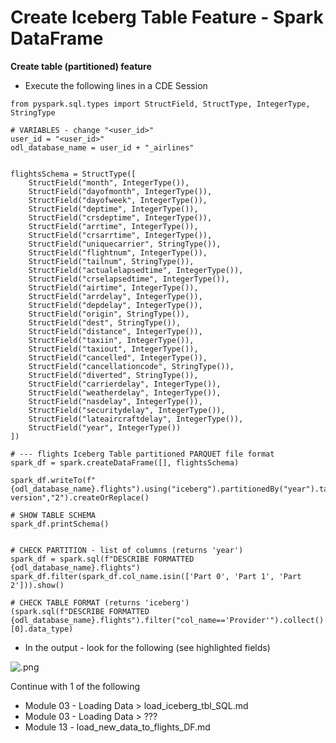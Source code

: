 # Create Iceberg Table Feature - Spark DataFrame

**Create table (partitioned) feature**

- Execute the following lines in a CDE Session

```
from pyspark.sql.types import StructField, StructType, IntegerType, StringType

# VARIABLES - change "<user_id>"
user_id = "<user_id>"
odl_database_name = user_id + "_airlines"


flightsSchema = StructType([
    StructField("month", IntegerType()),
    StructField("dayofmonth", IntegerType()),
    StructField("dayofweek", IntegerType()),
    StructField("deptime", IntegerType()),
    StructField("crsdeptime", IntegerType()),
    StructField("arrtime", IntegerType()),
    StructField("crsarrtime", IntegerType()),
    StructField("uniquecarrier", StringType()),
    StructField("flightnum", IntegerType()),
    StructField("tailnum", StringType()),
    StructField("actualelapsedtime", IntegerType()),
    StructField("crselapsedtime", IntegerType()),
    StructField("airtime", IntegerType()),
    StructField("arrdelay", IntegerType()),
    StructField("depdelay", IntegerType()),
    StructField("origin", StringType()),
    StructField("dest", StringType()),
    StructField("distance", IntegerType()),
    StructField("taxiin", IntegerType()),
    StructField("taxiout", IntegerType()),
    StructField("cancelled", IntegerType()),
    StructField("cancellationcode", StringType()),
    StructField("diverted", StringType()),
    StructField("carrierdelay", IntegerType()),
    StructField("weatherdelay", IntegerType()),
    StructField("nasdelay", IntegerType()),
    StructField("securitydelay", IntegerType()),
    StructField("lateaircraftdelay", IntegerType()),
    StructField("year", IntegerType())
])

# --- flights Iceberg Table partitioned PARQUET file format
spark_df = spark.createDataFrame([], flightsSchema)

spark_df.writeTo(f"{odl_database_name}.flights").using("iceberg").partitionedBy("year").tableProperty("format-version","2").createOrReplace()

# SHOW TABLE SCHEMA
spark_df.printSchema()


# CHECK PARTITION - list of columns (returns 'year')
spark_df = spark.sql(f"DESCRIBE FORMATTED {odl_database_name}.flights")
spark_df.filter(spark_df.col_name.isin(['Part 0', 'Part 1', 'Part 2'])).show()

# CHECK TABLE FORMAT (returns 'iceberg')
(spark.sql(f"DESCRIBE FORMATTED {odl_database_name}.flights").filter("col_name=='Provider'").collect()[0].data_type)

```

- In the output - look for the following (see highlighted fields)

![.png](../../images/.png)


Continue with 1 of the following
- Module 03 - Loading Data > load_iceberg_tbl_SQL.md
- Module 03 - Loading Data > ???
- Module 13 - load_new_data_to_flights_DF.md

